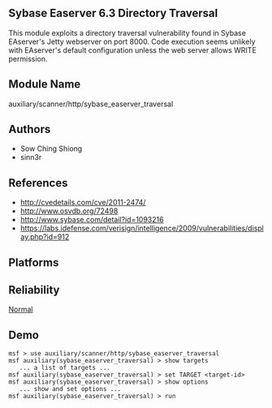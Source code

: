 ## Sybase Easerver 6.3 Directory Traversal

This module exploits a directory traversal vulnerability 
found in Sybase EAserver's Jetty webserver on port 8000. 
Code execution seems unlikely with EAserver's default 
configuration unless the web server allows WRITE permission.


## Module Name
auxiliary/scanner/http/sybase_easerver_traversal

## Authors
* Sow Ching Shiong
* sinn3r


## References
* http://cvedetails.com/cve/2011-2474/
* http://www.osvdb.org/72498
* http://www.sybase.com/detail?id=1093216
* https://labs.idefense.com/verisign/intelligence/2009/vulnerabilities/display.php?id=912




## Platforms


## Reliability
[Normal](https://github.com/rapid7/metasploit-framework/wiki/Exploit-Ranking)

## Demo

```
msf > use auxiliary/scanner/http/sybase_easerver_traversal
msf auxiliary(sybase_easerver_traversal) > show targets
   ... a list of targets ...
msf auxiliary(sybase_easerver_traversal) > set TARGET <target-id>
msf auxiliary(sybase_easerver_traversal) > show options
   ... show and set options ...
msf auxiliary(sybase_easerver_traversal) > run
```
    
    